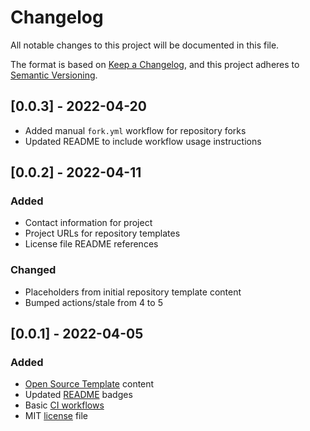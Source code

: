 # Changelog

All notable changes to this project will be documented in this file.

The format is based on [Keep a Changelog](https://keepachangelog.com/en/1.0.0/),
and this project adheres to [Semantic Versioning](https://semver.org/spec/v2.0.0.html).

## [0.0.3] - 2022-04-20

- Added manual `fork.yml` workflow for repository forks
- Updated README to include workflow usage instructions

## [0.0.2] - 2022-04-11

### Added

- Contact information for project
- Project URLs for repository templates
- License file README references

### Changed

- Placeholders from initial repository template content
- Bumped actions/stale from 4 to 5

## [0.0.1] - 2022-04-05

### Added

- [Open Source Template](https://github.com/wayfair-incubator/oss-template) content
- Updated [README](README.md) badges
- Basic [CI workflows](.github/workflows)
- MIT [license](LICENSE) file
